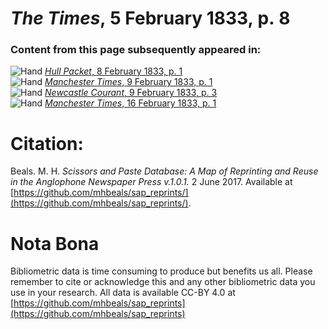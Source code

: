 # *The Times*, 5 February 1833, p. 8  
  
### Content from this page subsequently appeared in:  
![Hand](http://scissorsandpaste.net/wp-content/uploads/2017/06/smallhandpointer.png) [*Hull Packet*, 8 February 1833, p. 1](https://mhbeals.github.io/sap_html/Hull-Packet/Hull-Packet-8-February-1833-p-1)  
![Hand](http://scissorsandpaste.net/wp-content/uploads/2017/06/smallhandpointer.png) [*Manchester Times*, 9 February 1833, p. 1](https://mhbeals.github.io/sap_html/Manchester-Times/Manchester-Times-9-February-1833-p-1)  
![Hand](http://scissorsandpaste.net/wp-content/uploads/2017/06/smallhandpointer.png) [*Newcastle Courant*, 9 February 1833, p. 3](https://mhbeals.github.io/sap_html/Newcastle-Courant/Newcastle-Courant-9-February-1833-p-3)  
![Hand](http://scissorsandpaste.net/wp-content/uploads/2017/06/smallhandpointer.png) [*Manchester Times*, 16 February 1833, p. 1](https://mhbeals.github.io/sap_html/Manchester-Times/Manchester-Times-16-February-1833-p-1)  


# Citation: 

Beals. M. H. *Scissors and Paste Database: A Map of Reprinting and Reuse in the Anglophone Newspaper Press v.1.0.1.* 2 June 2017. Available at [https://github.com/mhbeals/sap_reprints/](https://github.com/mhbeals/sap_reprints/). 

# Nota Bona

Bibliometric data is time consuming to produce but benefits us all. Please remember to cite or acknowledge this and any other bibliometric data you use in your research. All data is available CC-BY 4.0 at [https://github.com/mhbeals/sap_reprints](https://github.com/mhbeals/sap_reprints)